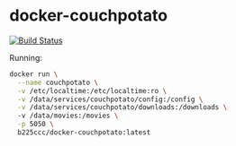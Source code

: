 # docker-couchpotato

[![Build Status](https://travis-ci.org/b225ccc/docker-couchpotato.svg?branch=master)](https://travis-ci.org/b225ccc/docker-couchpotato)


Running:

~~~ sh
docker run \
  --name couchpotato \
  -v /etc/localtime:/etc/localtime:ro \
  -v /data/services/couchpotato/config:/config \
  -v /data/services/couchpotato/downloads:/downloads \ 
  -v /data/movies:/movies \
  -p 5050 \
  b225ccc/docker-couchpotato:latest
~~~

